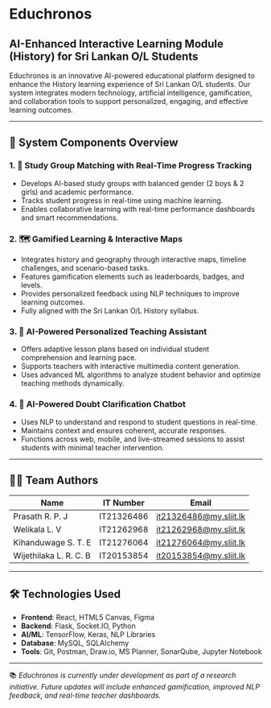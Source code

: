 # Educhronos

## AI-Enhanced Interactive Learning Module (History) for Sri Lankan O/L Students

Educhronos is an innovative AI-powered educational platform designed to enhance the History learning experience of Sri Lankan O/L students. Our system integrates modern technology, artificial intelligence, gamification, and collaboration tools to support personalized, engaging, and effective learning outcomes.

---

## 🧩 System Components Overview

### 1. 🔗 Study Group Matching with Real-Time Progress Tracking
- Develops AI-based study groups with balanced gender (2 boys & 2 girls) and academic performance.
- Tracks student progress in real-time using machine learning.
- Enables collaborative learning with real-time performance dashboards and smart recommendations.

### 2. 🗺️ Gamified Learning & Interactive Maps
- Integrates history and geography through interactive maps, timeline challenges, and scenario-based tasks.
- Features gamification elements such as leaderboards, badges, and levels.
- Provides personalized feedback using NLP techniques to improve learning outcomes.
- Fully aligned with the Sri Lankan O/L History syllabus.

### 3. 🧠 AI-Powered Personalized Teaching Assistant
- Offers adaptive lesson plans based on individual student comprehension and learning pace.
- Supports teachers with interactive multimedia content generation.
- Uses advanced ML algorithms to analyze student behavior and optimize teaching methods dynamically.

### 4. 🤖 AI-Powered Doubt Clarification Chatbot
- Uses NLP to understand and respond to student questions in real-time.
- Maintains context and ensures coherent, accurate responses.
- Functions across web, mobile, and live-streamed sessions to assist students with minimal teacher intervention.

---

## 👨‍💻 Team Authors

| Name                   | IT Number    | Email                         |
|------------------------|--------------|-------------------------------|
| Prasath R. P. J        | IT21326486   | it21326486@my.sliit.lk        |
| Welikala L. V          | IT21262968   | it21262968@my.sliit.lk        |
| Kihanduwage S. T. E    | IT21276064   | it21276064@my.sliit.lk        |
| Wijethilaka L. R. C. B | IT20153854   | it20153854@my.sliit.lk        |

---

## 🛠️ Technologies Used

- **Frontend**: React, HTML5 Canvas, Figma
- **Backend**: Flask, Socket.IO, Python
- **AI/ML**: TensorFlow, Keras, NLP Libraries
- **Database**: MySQL, SQLAlchemy
- **Tools**: Git, Postman, Draw.io, MS Planner, SonarQube, Jupyter Notebook

---

📚 *Educhronos is currently under development as part of a research initiative. Future updates will include enhanced gamification, improved NLP feedback, and real-time teacher dashboards.*

